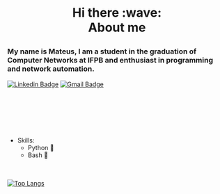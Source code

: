 <h1 align=center> Hi there :wave: <br>About me </p>

### My name is Mateus, I am a student in the graduation of Computer Networks at IFPB and enthusiast in programming and network automation.
[![Linkedin Badge](https://img.shields.io/badge/-LinkedIn-blue?style=flat-square&logo=Linkedin&logoColor=white&link=https://www.linkedin.com/in/mateusmotaa/)](https://www.linkedin.com/in/mateusmotaa/)
[![Gmail Badge](https://img.shields.io/badge/-mateusmota0100@gmail.com-c14438?style=flat-square&logo=Gmail&logoColor=white&link=mailto:mateusmota0100@gmail.com)](mailto:mateusmota0100@gmail.com)

# 
<br></br>
# 
- Skills:
  - Python :snake:
  - Bash :penguin:

<br></br>
[![Top Langs](https://github-readme-stats.vercel.app/api/top-langs/?username=Mateus-Mota&theme=merko)](https://github.com/anuraghazra/github-readme-stats)




